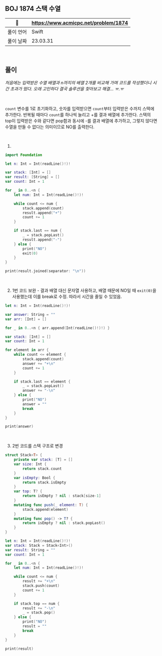 ## BOJ 1874 스택 수열

|🔗|https://www.acmicpc.net/problem/1874|
|---|---|
|풀이 언어|Swift|
|풀이 날짜|23.03.31|

</br>


##  풀이

*처음에는 입력받은 수열 배열과 n까지의 배열 2개를 비교해 가며 코드를 작성했더니 시간 초과가 떴다. 오래 고민하다 결국 솔루션을 찾아보고 해결... ㅠ.ㅠ*

</br>

`count` 변수를 1로 초기화하고, 숫자를 입력받으면 `count`부터 입력받은 수까지 스택에 추가한다. 반복될 때마다 `count`를 하나씩 늘리고 +를 결과 배열에 추가한다.
스택의 top이 입력받은 수와 같다면 pop함과 동시에 -를 결과 배열에 추가하고, 그렇지 않다면 수열을 만들 수 없다는 의미이므로 NO를 출력한다.

</br>

1. 

```Swift
import Foundation

let n: Int = Int(readLine()!)!

var stack: [Int] = []
var result: [String] = []
var count: Int = 1

for _ in 0..<n {
    let num: Int = Int(readLine()!)!

    while count <= num {
        stack.append(count)
        result.append("+")
        count += 1
    }

    if stack.last == num {
        _ = stack.popLast()
        result.append("-")
    } else {
        print("NO")
        exit(0)
    }
}

print(result.joined(separator: "\n"))
```

</br>

2. 1번 코드 보완 - 결과 배열 대신 문자열 사용하고, 배열 때문에 NO일 때 `exit(0)`을 사용했는데 이를 break로 수정. 따라서 시간을 줄일 수 있었음.

```Swift
let n: Int = Int(readLine()!)!

var answer: String = ""
var arr: [Int] = []

for _ in 0..<n { arr.append(Int(readLine()!)!) }

var stack: [Int] = []
var count: Int = 1

for element in arr {
    while count <= element {
        stack.append(count)
        answer += "+\n"
        count += 1
    }

    if stack.last == element {
        _ = stack.popLast()
        answer += "-\n"
    } else {
        print("NO")
        answer = ""
        break
    }
}

print(answer)
```

</br>

3. 2번 코드를 스택 구조로 변경

```Swift
struct Stack<T> {
    private var stack: [T] = []
    var size: Int {
        return stack.count
    }
    var isEmpty: Bool {
        return stack.isEmpty
    }
    var top: T? {
        return isEmpty ? nil : stack[size-1]
    }
    mutating func push(_ element: T) {
        stack.append(element)
    }
    mutating func pop() -> T? {
        return isEmpty ? nil : stack.popLast()
    }
}

let n: Int = Int(readLine()!)!
var stack: Stack = Stack<Int>()
var result: String = ""
var count: Int = 1

for _ in 0..<n {
    let num: Int = Int(readLine()!)!

    while count <= num {
        result += "+\n"
        stack.push(count)
        count += 1
    }

    if stack.top == num {
        result += "-\n"
        _ = stack.pop()
    } else {
        print("NO")
        result = ""
        break
    }
}

print(result)
```
